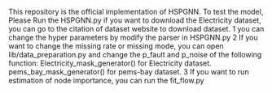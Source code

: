 This repository is the official implementation of HSPGNN.
To test the model, Please Run the HSPGNN.py
if you want to download the Electricity dataset, you can go to the citation of dataset website to download dataset.
1 you can change the hyper parameters by modify the parser in HSPGNN.py
2 If you want to change the missing rate or missing mode, you can open lib/data_preparation.py and change the p_fault and p_noise of the following function:
	Electricity_mask_generator() for Electricity dataset.
	pems_bay_mask_generator() for pems-bay dataset.
3 If you want to run estimation of node importance, you can run the fit_flow.py






